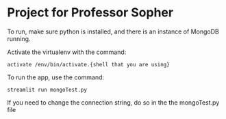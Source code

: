 # Project for Professor Sopher

To run, make sure python is installed, and there is an instance of MongoDB running. 

Activate the virtualenv with the command:
```shell
activate /env/bin/activate.{shell that you are using}
```

To run the app, use the command:
```shell
streamlit run mongoTest.py
```

If you need to change the connection string, do so in the the mongoTest.py file
